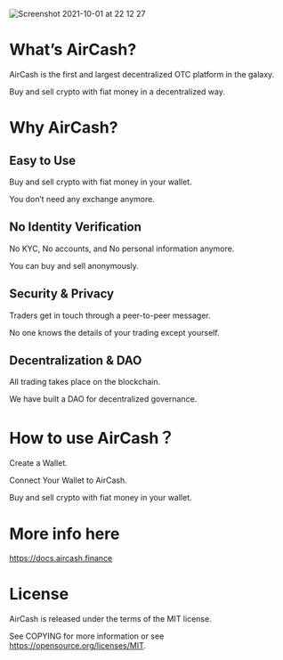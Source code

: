 ![Screenshot 2021-10-01 at 22 12 27](https://user-images.githubusercontent.com/84432217/135695913-ec6d247c-fa6b-44ed-be0f-af45adaf9986.jpg)

# What’s AirCash?

AirCash is the first and largest decentralized OTC platform in the galaxy.

Buy and sell crypto with fiat money in a decentralized way.

# Why AirCash?

## Easy to Use

Buy and sell crypto with fiat money in your wallet.

You don’t need any exchange anymore.

## No Identity Verification

No KYC, No accounts, and No personal information anymore.

You can buy and sell anonymously.

## Security & Privacy 

Traders get in touch through a peer-to-peer messager.

No one knows the details of your trading except yourself.

## Decentralization & DAO

All trading takes place on the blockchain.

We have built a DAO for decentralized governance. 

# How to use AirCash？

Create a Wallet.

Connect Your Wallet to AirCash.

Buy and sell crypto with fiat money in your wallet.

# More info here

https://docs.aircash.finance

# License

AirCash is released under the terms of the MIT license. 

See COPYING for more information or see https://opensource.org/licenses/MIT.
